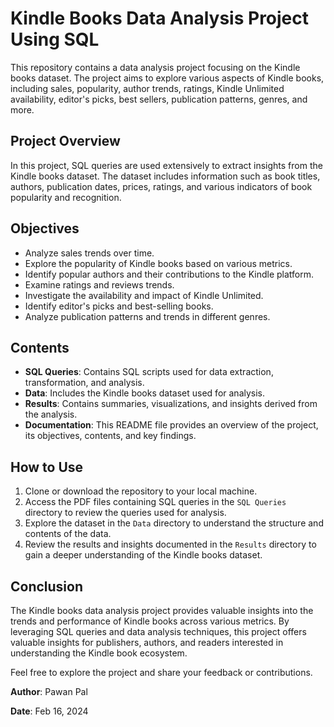 # Kindle Books Data Analysis Project Using SQL

This repository contains a data analysis project focusing on the Kindle books dataset. The project aims to explore various aspects of Kindle books, including sales, popularity, author trends, ratings, Kindle Unlimited availability, editor's picks, best sellers, publication patterns, genres, and more. 

## Project Overview

In this project, SQL queries are used extensively to extract insights from the Kindle books dataset. The dataset includes information such as book titles, authors, publication dates, prices, ratings, and various indicators of book popularity and recognition.

## Objectives

- Analyze sales trends over time.
- Explore the popularity of Kindle books based on various metrics.
- Identify popular authors and their contributions to the Kindle platform.
- Examine ratings and reviews trends.
- Investigate the availability and impact of Kindle Unlimited.
- Identify editor's picks and best-selling books.
- Analyze publication patterns and trends in different genres.

## Contents

- **SQL Queries**: Contains SQL scripts used for data extraction, transformation, and analysis.
- **Data**: Includes the Kindle books dataset used for analysis.
- **Results**: Contains summaries, visualizations, and insights derived from the analysis.
- **Documentation**: This README file provides an overview of the project, its objectives, contents, and key findings.

## How to Use

1. Clone or download the repository to your local machine.
2. Access the PDF files containing SQL queries in the `SQL Queries` directory to review the queries used for analysis.
3. Explore the dataset in the `Data` directory to understand the structure and contents of the data.
4. Review the results and insights documented in the `Results` directory to gain a deeper understanding of the Kindle books dataset.

## Conclusion

The Kindle books data analysis project provides valuable insights into the trends and performance of Kindle books across various metrics. By leveraging SQL queries and data analysis techniques, this project offers valuable insights for publishers, authors, and readers interested in understanding the Kindle book ecosystem.

Feel free to explore the project and share your feedback or contributions.

**Author**: Pawan Pal

**Date**: Feb 16, 2024
